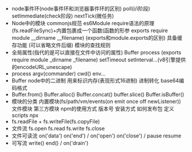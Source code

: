 
- node事件环(node事件环和浏览器事件环的区别) poll(i/i阶段) setImmediate(check阶段) nextTick(微任务)
- Node中的模块 commonjs规范 es6Module require语法的原理(fs.readFileSync)+内置包裹成一个函数(函数的形参 exports require module __dirname __filename) (exports和module.exports的区别) 具备缓存功能 (可以省略文件后缀) 模块的查找规则
- 全局属性(指代的是可以直接在文件中访问的属性) Buffer process (exports require module _dirname _filename) setTimeout setInterval...(v8引擎提供的encodeURL,unescape)
- process argv(commander) cwd() env...
- Buffer node中的二进制 用来标识内存(表现形式16进制) 进制转化 base64编码格式
- Buffer.from() Buffer.alloc() Buffer.concat() buffer.slice() Buffer.isBuffer()
- 模块的分类 内置模块(fs/path/vm/events(on emit once off newListener)) 文件模块 第三方模块 npm的使用方式 版本号 安装方式 如何发布包 定义 scripts npx
- fs.readFile + fs.writeFile(fs.copyFile)
- 文件流 fs.open fs.read fs.write fs.close
- 文件可读流 on('data') on('end') / on('open') on('close') / pause resume
- 可写流 write() end() / on('drain')